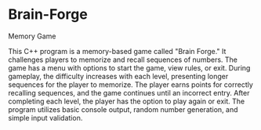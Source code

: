 # Brain-Forge
Memory Game

This C++ program is a memory-based game called "Brain Forge." It challenges players to memorize and recall sequences of numbers. The game has a menu with options to start the game, view rules, or exit. During gameplay, the difficulty increases with each level, presenting longer sequences for the player to memorize. The player earns points for correctly recalling sequences, and the game continues until an incorrect entry. After completing each level, the player has the option to play again or exit. The program utilizes basic console output, random number generation, and simple input validation.
